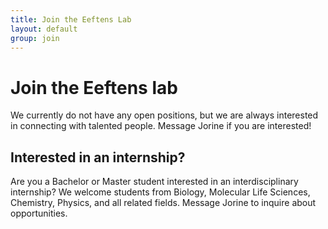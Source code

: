 ```yaml
---
title: Join the Eeftens Lab
layout: default
group: join
---
```

# Join the Eeftens lab
We currently do not have any open positions, but we are always interested in connecting with talented people. Message Jorine if you are interested!

## Interested in an internship?
Are you a Bachelor or Master student interested in an interdisciplinary internship? We welcome students from Biology, Molecular Life Sciences, Chemistry, Physics, and all related fields. Message Jorine to inquire about opportunities. 
